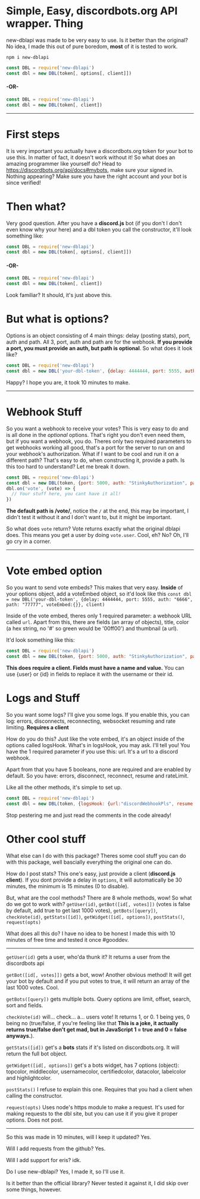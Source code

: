 # Simple, Easy, discordbots.org API wrapper. Thing
new-dblapi was made to be very easy to use. Is it better than the original? No idea, I made this out of pure boredom, **most** of it is tested to work.

```
npm i new-dblapi
```

```javascript
const DBL = require('new-dblapi')
const dbl = new DBL(token[, options[, client]])
```
#### -OR-
```javascript
const DBL = require('new-dblapi')
const dbl = new DBL(token[, client])
```
***
# First steps
It is very important you actually have a discordbots.org token for your bot to use this. In matter of fact, it doesn't work without it! So what does an amazing programmer like yourself do? Head to https://discordbots.org/api/docs#mybots, make sure your signed in.
Nothing appearing? Make sure you have the right account and your bot is since verified!

# Then what?
Very good question. After you have a **discord.js** bot (if you don't I don't even know why your here) and a dbl token you call the constructor, it'll look something like:
```javascript
const DBL = require('new-dblapi')
const dbl = new DBL(token[, options[, client]])
```
#### -OR-
```javascript
const DBL = require('new-dblapi')
const dbl = new DBL(token[, client])
```
Look familiar? It should, it's just above this.

# But what is options?
Options is an object consisting of 4 main things: delay (posting stats), port, auth and path. All 3, port, auth and path are for the webhook. **If you provide a port, you must provide an auth, but path is optional**. So what does it look like?
```javascript
const DBL = require('new-dblapi')
const dbl = new DBL('your-dbl-token', {delay: 4444444, port: 5555, auth: "6666", path: "77777"}, client)
```
Happy? I hope you are, it took 10 minutes to make.
***
# Webhook Stuff
So you want a webhook to receive your votes? This is very easy to do and is all done in the *optional* options. That's right you don't even need them, but if you want a webhook, you do. Theres only two required parameters to get webhooks working all good, that's a port for the server to run on and your webhook's authorization.
What if I want to be cool and run it on a different path? That's easy to do, when constructing it, provide a path. Is this too hard to understand? Let me break it down.
```javascript
const DBL = require('new-dblapi')
const dbl = new DBL(token, {port: 5000, auth: "StinkyAuthorization", path:"notmyvotes"})
dbl.on('vote', (vote) => {
  // Your stuff here, you cant have it all!
})
```
**The default path is /vote/**, notice the `/` at the end, this may be important, I didn't test it without it and I don't want to, but it might be important.

So what does `vote` return? Vote returns exactly what the original dblapi does. This means you get a user by doing `vote.user`. Cool, eh? No? Oh, I'll go cry in a corner.
***
# Vote embed option
So you want to send vote embeds? This makes that very easy. **Inside** of your options object, add a voteEmbed object, so it'd look like this `const dbl = new DBL('your-dbl-token', {delay: 4444444, port: 5555, auth: "6666", path: "77777", voteEmbed:{}}, client)` 

Inside of the vote embed, theres only 1 required parameter: a webhook URL called `url`. Apart from this, there are fields (an array of objects), title, color (a hex string, no '#' so green would be '00ff00') and thumbnail (a url).

It'd look something like this:
```javascript
const DBL = require('new-dblapi')
const dbl = new DBL(token, {port: 5000, auth: "StinkyAuthorization", path:"notmyvotes", voteEmbed:{url:"webhook url",fields:[{name:"name", value:"value"}],color:"00ff00"}}, client)
```
**This does require a client. Fields must have a name and value.** You can use {user} or {id} in fields to replace it with the username or their id.

# Logs and Stuff
So you want some logs? I'll give you some logs. If you enable this, you can log: errors, disconnects, reconnecting, websocket resuming and rate limiting. **Requires a client**

How do you do this? Just like the vote embed, it's an object inside of the options called logsHook. What's in logsHook, you may ask. I'll tell you! You have the 1 required parameter if you use this: url. It's a url to a discord webhook. 

Apart from that you have 5 booleans, none are required and are enabled by default. So you have: errors, disconnect, reconnect, resume and rateLimit.

Like all the other methods, it's simple to set up.
```javascript
const DBL = require('new-dblapi')
const dbl = new DBL(token, {logsHook: {url:"discordWebhookPls", resume:false, disconnect:false}}, client)
```
Stop pestering me and just read the comments in the code already!

# Other cool stuff
What else can I do with this package? Theres some cool stuff you can do with this package, well bascially everything the original one can do.

How do I post stats? This one's easy, just provide a client (**discord.js client**). If you dont provide a delay in `options`, it will automatically be 30 minutes, the minimum is 15 minutes (0 to disable).

But, what are the cool methods? There are 8 whole methods, wow! So what do we got to work with? `getUser(id)`, `getBot([id[, votes]])` (votes is false by default, add true to get last 1000 votes), `getBots([query])`, `checkVote(id)`, `getStats([id])`, `getWidget([id[, options])`, `postStats()`, `request(opts)`

What does all this do? I have no idea to be honest I made this with 10 minutes of free time and tested it once #gooddev. 
***
`getUser(id)` gets a user, who'da thunk it? It returns a user from the discordbots api

`getBot([id[, votes]])` gets a bot, wow! Another obvious method! It will get your bot by default and if you put votes to true, it will return an array of the last 1000 votes. Cool.

`getBots([query])` gets multiple bots. Query options are limit, offset, search, sort and fields.

`checkVote(id)` will... check... a... users vote! It returns 1, or 0. 1 being yes, 0 being no (true/false, if you're feeling like that **This is a joke, it actually returns true/false don't get mad, but in JavaScript 1 = true and 0 = false anyways.**).

`getStats([id])` get's a **bots** stats if it's listed on discordbots.org. It will return the full bot object.

`getWidget([id[, options])` get's a bots widget, has 7 options (object): topcolor, middlecolor, usernamecolor, certifiedcolor, datacolor, labelcolor and highlightcolor.

`postStats()` I refuse to explain this one. Requires that you had a client when calling the constructor. 

`request(opts)` Uses node's https module to make a request. It's used for making requests to the dbl site, but you can use it if you give it proper options. Does not post.
***
So this was made in 10 minutes, will I keep it updated? Yes.

Will I add requests from the github? Yes.

Will I add support for eris? idk.

Do I use new-dblapi? Yes, I made it, so I'll use it.

Is it better than the official library? Never tested it against it, I did skip over some things, however.